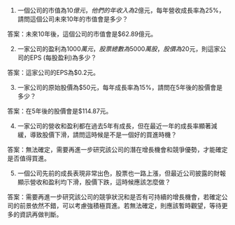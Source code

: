 

1. 一個公司的市值為$10億元，他們的年收入為$2億元，每年營收成長率為25%，請問這個公司未來10年的市值會是多少？

答案：未來10年後，這個公司的市值會是$62.89億元。

2. 一家公司的盈利為$1000萬元，股票總數為5000萬股，股價為$20元，則這家公司的EPS (每股盈利)為多少？

答案：這家公司的EPS為$0.2元。

3. 一家公司的原始股價為$50元，每年成長率為15%，請問在5年後的股價會是多少？

答案：在5年後的股價會是$114.87元。

4. 一家公司的營收和盈利都在過去5年有成長，但在最近一年的成長率顯著減緩，導致股價下滑，請問這時候是不是一個好的買進時機？

答案：無法確定，需要再進一步研究該公司的潛在增長機會和競爭優勢，才能確定是否值得買進。

5. 一個公司先前的成長表現非常出色，股票也一路上漲，但最近公司披露的財報顯示營收和盈利均下滑，股價下跌，這時候應該怎麼做？

答案：需要再進一步研究該公司的競爭狀況和是否有可持續的增長機會，若確定公司的前景依然不錯，可以考慮強積極買進。若無法確定，則應該暫時觀望，等待更多的資訊再做判斷。
